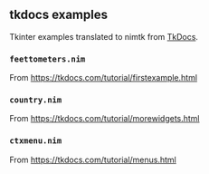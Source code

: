 ## tkdocs examples

Tkinter examples translated to nimtk from [TkDocs](https://tkdocs.com/).

### `feettometers.nim`

From <https://tkdocs.com/tutorial/firstexample.html>

### `country.nim`

From <https://tkdocs.com/tutorial/morewidgets.html>

### `ctxmenu.nim`

From <https://tkdocs.com/tutorial/menus.html>